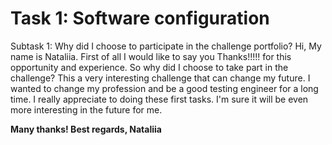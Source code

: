 # **Task 1: Software configuration**

Subtask 1: Why did I choose to participate in the challenge portfolio?
Hi,
My name is Nataliia. 
First of all I would like to say you Thanks!!!!! for this opportunity and experience.
So why did I choose to take part in the challenge? This a very interesting challenge that can change my future. 
I wanted to change my profession and be a good testing engineer for a long time.
I really appreciate to doing these first tasks.
I'm sure it will be even more interesting in the future for me.

**Many thanks!
Best regards,
Nataliia**
